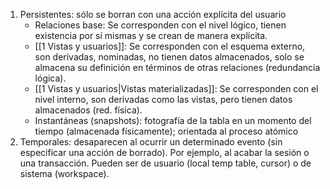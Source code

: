 1) Persistentes: sólo se borran con una acción explícita del usuario 
	- Relaciones base: Se corresponden con el nivel lógico, tienen existencia por sí mismas y se crean de manera explícita. 
	- [[1 Vistas y usuarios]]: Se corresponden con el esquema externo, son derivadas, nominadas, no tienen datos almacenados, solo se almacena su definición en términos de otras relaciones (redundancia lógica). 
	- [[1 Vistas y usuarios|Vistas materializadas]]: Se corresponden con el nivel interno, son derivadas como las vistas, pero tienen datos almacenados (red. física). 
	- Instantáneas (snapshots): fotografía de la tabla en un momento del tiempo (almacenada físicamente); orientada al proceso atómico
2) Temporales: desaparecen al ocurrir un determinado evento (sin especificar una acción de borrado). Por ejemplo, al acabar la sesión o una transacción. Pueden ser de usuario (local temp table, cursor) o de sistema (workspace).